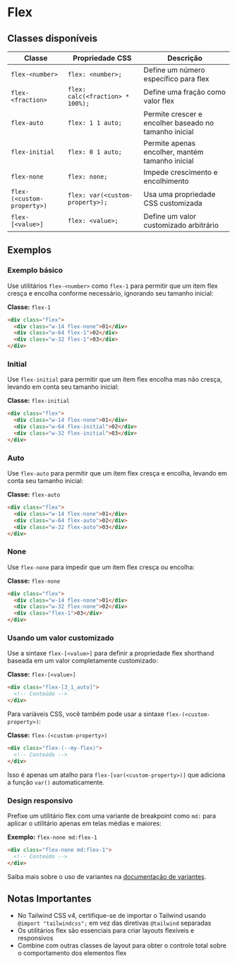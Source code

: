 # Flex

## Classes disponíveis

| Classe | Propriedade CSS | Descrição |
|--------|----------------|-----------|
| `flex-<number>` | `flex: <number>;` | Define um número específico para flex |
| `flex-<fraction>` | `flex: calc(<fraction> * 100%);` | Define uma fração como valor flex |
| `flex-auto` | `flex: 1 1 auto;` | Permite crescer e encolher baseado no tamanho inicial |
| `flex-initial` | `flex: 0 1 auto;` | Permite apenas encolher, mantém tamanho inicial |
| `flex-none` | `flex: none;` | Impede crescimento e encolhimento |
| `flex-(<custom-property>)` | `flex: var(<custom-property>);` | Usa uma propriedade CSS customizada |
| `flex-[<value>]` | `flex: <value>;` | Define um valor customizado arbitrário |

## Exemplos

### Exemplo básico

Use utilitários `flex-<number>` como `flex-1` para permitir que um item flex cresça e encolha conforme necessário, ignorando seu tamanho inicial:

**Classe:** `flex-1`

```html
<div class="flex">
  <div class="w-14 flex-none">01</div>
  <div class="w-64 flex-1">02</div>
  <div class="w-32 flex-1">03</div>
</div>
```

### Initial

Use `flex-initial` para permitir que um item flex encolha mas não cresça, levando em conta seu tamanho inicial:

**Classe:** `flex-initial`

```html
<div class="flex">
  <div class="w-14 flex-none">01</div>
  <div class="w-64 flex-initial">02</div>
  <div class="w-32 flex-initial">03</div>
</div>
```

### Auto

Use `flex-auto` para permitir que um item flex cresça e encolha, levando em conta seu tamanho inicial:

**Classe:** `flex-auto`

```html
<div class="flex">
  <div class="w-14 flex-none">01</div>
  <div class="w-64 flex-auto">02</div>
  <div class="w-32 flex-auto">03</div>
</div>
```

### None

Use `flex-none` para impedir que um item flex cresça ou encolha:

**Classe:** `flex-none`

```html
<div class="flex">
  <div class="w-14 flex-none">01</div>
  <div class="w-32 flex-none">02</div>
  <div class="flex-1">03</div>
</div>
```

### Usando um valor customizado

Use a sintaxe `flex-[<value>]` para definir a propriedade flex shorthand baseada em um valor completamente customizado:

**Classe:** `flex-[<value>]`

```html
<div class="flex-[3_1_auto]">
  <!-- Conteúdo -->
</div>
```

Para variáveis CSS, você também pode usar a sintaxe `flex-(<custom-property>)`:

**Classe:** `flex-(<custom-property>)`

```html
<div class="flex-(--my-flex)">
  <!-- Conteúdo -->
</div>
```

Isso é apenas um atalho para `flex-[var(<custom-property>)]` que adiciona a função `var()` automaticamente.

### Design responsivo

Prefixe um utilitário flex com uma variante de breakpoint como `md:` para aplicar o utilitário apenas em telas médias e maiores:

**Exemplo:** `flex-none md:flex-1`

```html
<div class="flex-none md:flex-1">
  <!-- Conteúdo -->
</div>
```

Saiba mais sobre o uso de variantes na [documentação de variantes](../variants.md).

## Notas Importantes

- No Tailwind CSS v4, certifique-se de importar o Tailwind usando `@import "tailwindcss";` em vez das diretivas `@tailwind` separadas
- Os utilitários flex são essenciais para criar layouts flexíveis e responsivos
- Combine com outras classes de layout para obter o controle total sobre o comportamento dos elementos flex

